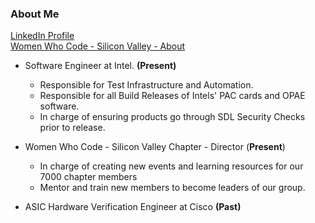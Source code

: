 <!--
**michelleyho/michelleyho** is a ✨ _special_ ✨ repository because its `README.md` (this file) appears on your GitHub profile.

Here are some ideas to get you started:

- 🔭 I’m currently working on ...
- 🌱 I’m currently learning ...
- 👯 I’m looking to collaborate on ...
- 🤔 I’m looking for help with ...
- 💬 Ask me about ...
- 📫 How to reach me: ...
- 😄 Pronouns: ...
- ⚡ Fun fact: ...
-->
### About Me
[LinkedIn Profile](https://www.linkedin.com/in/michelle-ho-0999161a)  
[Women Who Code - Silicon Valley - About](https://www.womenwhocode.com/sv/about)

- Software Engineer at Intel. __(Present)__
  - Responsible for Test Infrastructure and Automation.
  - Responsible for all Build Releases of Intels' PAC cards and OPAE software. 
  - In charge of ensuring products go through SDL Security Checks prior to release.

- Women Who Code - Silicon Valley Chapter - Director (__Present__)
  - In charge of creating new events and learning resources for our 7000 chapter members
  - Mentor and train new members to become leaders of our group. 

- ASIC Hardware Verification Engineer at Cisco __(Past)__

